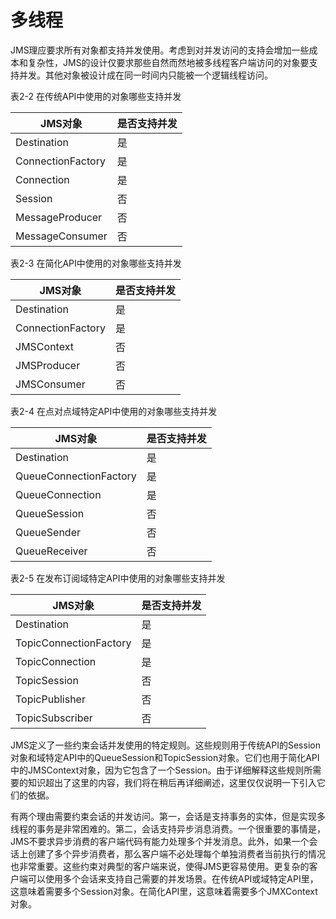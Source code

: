 # 多线程

JMS理应要求所有对象都支持并发使用。考虑到对并发访问的支持会增加一些成本和复杂性，JMS的设计仅要求那些自然而然地被多线程客户端访问的对象要支持并发。其他对象被设计成在同一时间内只能被一个逻辑线程访问。

表2-2 在传统API中使用的对象哪些支持并发

| JMS对象 | 是否支持并发 |
| -- | -- |
| Destination | 是
| ConnectionFactory | 是
| Connection | 是
| Session | 否
| MessageProducer | 否
| MessageConsumer | 否

表2-3 在简化API中使用的对象哪些支持并发

| JMS对象 | 是否支持并发 |
| -- | -- |
| Destination | 是 |
| ConnectionFactory | 是 |
| JMSContext | 否 |
| JMSProducer | 否 |
| JMSConsumer | 否 |

表2-4 在点对点域特定API中使用的对象哪些支持并发

| JMS对象 | 是否支持并发 |
| -- | -- |
| Destination | 是 |
| QueueConnectionFactory | 是 |
| QueueConnection | 是 |
| QueueSession | 否 |
| QueueSender | 否 |
| QueueReceiver | 否 |

表2-5 在发布订阅域特定API中使用的对象哪些支持并发

| JMS对象 | 是否支持并发 |
| -- | -- |
| Destination | 是 |
| TopicConnectionFactory | 是 |
| TopicConnection | 是 |
| TopicSession | 否 |
| TopicPublisher | 否 |
| TopicSubscriber | 否 |

JMS定义了一些约束会话并发使用的特定规则。这些规则用于传统API的Session对象和域特定API中的QueueSession和TopicSession对象。它们也用于简化API中的JMSContext对象，因为它包含了一个Session。由于详细解释这些规则所需要的知识超出了这里的内容，我们将在稍后再详细阐述，这里仅仅说明一下引入它们的依据。

有两个理由需要约束会话的并发访问。第一，会话是支持事务的实体，但是实现多线程的事务是非常困难的。第二，会话支持异步消息消费。一个很重要的事情是，JMS不要求异步消费的客户端代码有能力处理多个并发消息。此外，如果一个会话上创建了多个异步消费者，那么客户端不必处理每个单独消费者当前执行的情况也非常重要。这些约束对典型的客户端来说，使得JMS更容易使用。更复杂的客户端可以使用多个会话来支持自己需要的并发场景。在传统API或域特定API里，这意味着需要多个Session对象。在简化API里，这意味着需要多个JMXContext对象。
